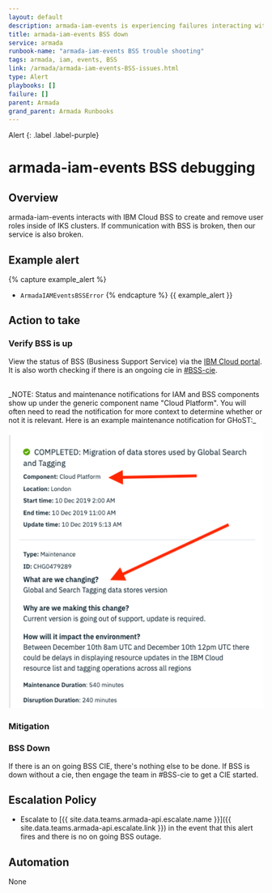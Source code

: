 ```yaml
---
layout: default
description: armada-iam-events is experiencing failures interacting with BSS
title: armada-iam-events BSS down
service: armada
runbook-name: "armada-iam-events BSS trouble shooting"
tags: armada, iam, events, BSS
link: /armada/armada-iam-events-BSS-issues.html
type: Alert
playbooks: []
failure: []
parent: Armada
grand_parent: Armada Runbooks
---
```


Alert
{: .label .label-purple}

# armada-iam-events BSS debugging

## Overview

armada-iam-events interacts with IBM Cloud BSS to create and remove user roles inside of IKS clusters. If communication with
BSS is broken, then our service is also broken.

## Example alert
{% capture example_alert %}
- `ArmadaIAMEventsBSSError`
{% endcapture %}
{{ example_alert }}

## Action to take

### Verify BSS is up  
View the status of BSS (Business Support Service) via the [IBM Cloud portal](https://cloud.ibm.com/status). It is also worth checking if there is an ongoing cie in [#BSS-cie](https://ibm-argonauts.slack.com/archives/CE8C0C9GS).

<br/>
_NOTE: Status and maintenance notifications for IAM and BSS components show up under the generic component name "Cloud Platform".  You will often need to read the notification for more context to determine whether or not it is relevant.  Here is an example maintenance notification for GHoST:_
<p align="center">
    <a href="images/example-ghost-maintenance.png">
        <img src="images/example-ghost-maintenance.png" alt="example_ghost_mainteance_notification" style="width: 640px;"/>
    </a>
</p>


### Mitigation

### BSS Down

If there is an on going BSS CIE, there's nothing else to be done. If BSS is down without a cie, then engage the team in #BSS-cie
to get a CIE started.

## Escalation Policy

- Escalate to [{{ site.data.teams.armada-api.escalate.name }}]({{ site.data.teams.armada-api.escalate.link }}) in the event that this alert fires
and there is no on going BSS outage.

## Automation
None
